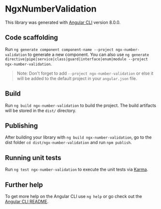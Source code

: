 # NgxNumberValidation

This library was generated with [Angular CLI](https://github.com/angular/angular-cli) version 8.0.0.

## Code scaffolding

Run `ng generate component component-name --project ngx-number-validation` to generate a new component. You can also use `ng generate directive|pipe|service|class|guard|interface|enum|module --project ngx-number-validation`.
> Note: Don't forget to add `--project ngx-number-validation` or else it will be added to the default project in your `angular.json` file. 

## Build

Run `ng build ngx-number-validation` to build the project. The build artifacts will be stored in the `dist/` directory.

## Publishing

After building your library with `ng build ngx-number-validation`, go to the dist folder `cd dist/ngx-number-validation` and run `npm publish`.

## Running unit tests

Run `ng test ngx-number-validation` to execute the unit tests via [Karma](https://karma-runner.github.io).

## Further help

To get more help on the Angular CLI use `ng help` or go check out the [Angular CLI README](https://github.com/angular/angular-cli/blob/master/README.md).
